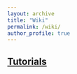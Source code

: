 ```yaml
---
layout: archive
title: "Wiki"
permalink: /wiki/
author_profile: true
---
```


## **[Tutorials](/wiki/tutorials/)**
